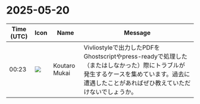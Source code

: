 # 2025-05-20

|Time (UTC)|Icon|Name|Message|
|---|---|---|---|
|00:23|![](https://avatars.slack-edge.com/2023-11-11/6180804843906_ec36242e3b721d6c30e9_72.png)|Koutaro Mukai|Vivliostyleで出力したPDFをGhostscriptやpress-readyで処理した（またはしなかった）際にトラブルが発生するケースを集めています。過去に遭遇したことがあればぜひ教えていただけないでしょうか。|
